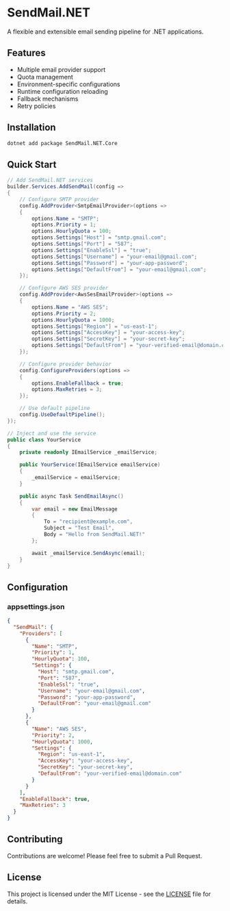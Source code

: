 # SendMail.NET

A flexible and extensible email sending pipeline for .NET applications.

## Features

- Multiple email provider support
- Quota management
- Environment-specific configurations
- Runtime configuration reloading
- Fallback mechanisms
- Retry policies

## Installation

```bash
dotnet add package SendMail.NET.Core
```

## Quick Start

```csharp
// Add SendMail.NET services
builder.Services.AddSendMail(config =>
{
    // Configure SMTP provider
    config.AddProvider<SmtpEmailProvider>(options =>
    {
        options.Name = "SMTP";
        options.Priority = 1;
        options.HourlyQuota = 100;
        options.Settings["Host"] = "smtp.gmail.com";
        options.Settings["Port"] = "587";
        options.Settings["EnableSsl"] = "true";
        options.Settings["Username"] = "your-email@gmail.com";
        options.Settings["Password"] = "your-app-password";
        options.Settings["DefaultFrom"] = "your-email@gmail.com";
    });

    // Configure AWS SES provider
    config.AddProvider<AwsSesEmailProvider>(options =>
    {
        options.Name = "AWS SES";
        options.Priority = 2;
        options.HourlyQuota = 1000;
        options.Settings["Region"] = "us-east-1";
        options.Settings["AccessKey"] = "your-access-key";
        options.Settings["SecretKey"] = "your-secret-key";
        options.Settings["DefaultFrom"] = "your-verified-email@domain.com";
    });

    // Configure provider behavior
    config.ConfigureProviders(options =>
    {
        options.EnableFallback = true;
        options.MaxRetries = 3;
    });

    // Use default pipeline
    config.UseDefaultPipeline();
});

// Inject and use the service
public class YourService
{
    private readonly IEmailService _emailService;

    public YourService(IEmailService emailService)
    {
        _emailService = emailService;
    }

    public async Task SendEmailAsync()
    {
        var email = new EmailMessage
        {
            To = "recipient@example.com",
            Subject = "Test Email",
            Body = "Hello from SendMail.NET!"
        };

        await _emailService.SendAsync(email);
    }
}
```

## Configuration

### appsettings.json

```json
{
  "SendMail": {
    "Providers": [
      {
        "Name": "SMTP",
        "Priority": 1,
        "HourlyQuota": 100,
        "Settings": {
          "Host": "smtp.gmail.com",
          "Port": "587",
          "EnableSsl": "true",
          "Username": "your-email@gmail.com",
          "Password": "your-app-password",
          "DefaultFrom": "your-email@gmail.com"
        }
      },
      {
        "Name": "AWS SES",
        "Priority": 2,
        "HourlyQuota": 1000,
        "Settings": {
          "Region": "us-east-1",
          "AccessKey": "your-access-key",
          "SecretKey": "your-secret-key",
          "DefaultFrom": "your-verified-email@domain.com"
        }
      }
    ],
    "EnableFallback": true,
    "MaxRetries": 3
  }
}
```

## Contributing

Contributions are welcome! Please feel free to submit a Pull Request.

## License

This project is licensed under the MIT License - see the [LICENSE](LICENSE) file for details. 